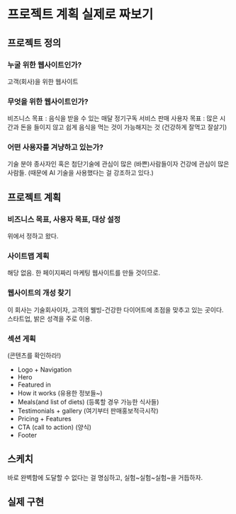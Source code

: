 # 프로젝트 계획 실제로 짜보기

## 프로젝트 정의

### 누굴 위한 웹사이트인가?

고객(회사)을 위한 웹사이트

### 무엇을 위한 웹사이트인가?

비즈니스 목표 : 음식을 받을 수 있는 매달 정기구독 서비스 판매
사용자 목표 : 많은 시간과 돈을 들이지 않고 쉽게 음식을 먹는 것이 가능해지는 것 (건강하게 잘먹고 잘살기)

### 어떤 사용자를 겨냥하고 있는가?

기술 분야 종사자인 혹은 첨단기술에 관심이 많은 (바쁜)사람들이자 건강에 관심이 많은 사람들.
(때문에 AI 기술을 사용했다는 걸 강조하고 있다.)

## 프로젝트 계획

### 비즈니스 목표, 사용자 목표, 대상 설정

위에서 정하고 왔다.

### 사이트맵 계획

해당 없음.
한 페이지짜리 마케팅 웹사이트를 만들 것이므로.

### 웹사이트의 개성 찾기

이 회사는 기술회사이자, 고객의 웰빙-건강한 다이어트에 초점을 맞추고 있는 곳이다.
스타트업, 밝은 성격을 주로 이용.

### 섹션 게획

(콘텐츠를 확인하라!)

- Logo + Navigation
- Hero
- Featured in
- How it works (유용한 정보들~)
- Meals(and list of diets) (등록할 경우 가능한 식사들)
- Testimonials + gallery (여기부터 판매홍보적극시작)
- Pricing + Features
- CTA (call to action) (양식)
- Footer

## 스케치

바로 완벽함에 도달할 수 없다는 걸 명심하고, 실험~실험~실험~을 거듭하자.

## 실제 구현
